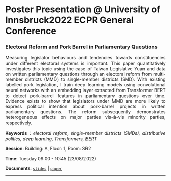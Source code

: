 # Poster Presentation @ University of Innsbruck2022 ECPR General Conference


<div style="text-align: justify">


### Electoral Reform and Pork Barrel in Parliamentary Questions

Measuring legislator behaviours and tendencies towards constituencies under different electoral systems is important. This paper quantitatively investigates this topic using the case of  Taiwan Legislative Yuan and data on written parliamentary questions through an electoral reform from multi-member districts (MMD) to single-member districts (SMD). With existing labelled pork legislation, I train deep learning models using convolutional neural networks with an embedding layer extracted from Transformer BERT to detect pork-barrel features in parliamentary questions over time. Evidence exists to show that legislators under MMD are more likely to express political intention about pork-barrel projects in written parliamentary questions. The reform subsequently demonstrates heterogeneous effects on major parties vis-à-vis minority parties, respectively.  

**Keywords**：*electoral reform, single-member districts (SMDs), distributive politics, deep learning, Transformers, BERT*

**Session**: Building: A, Floor: 1, Room: SR2

**Time**: Tuesday 09:00 - 10:45 (23/08/2022)

**Documents**: [`slides`](https://raw.githack.com/davidycliao/erpb/master/slides/slides.html#1) | [`paper`](https://raw.githack.com/davidycliao/erpb/master/paper/paper.pdf)

---


